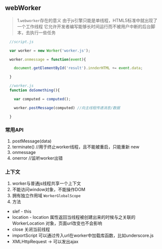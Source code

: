 ## webWorker

> 1.`webworker`存在的意义
> 由于js引擎只能是单线程，HTML5标准中就出现了一个工作线程
> 它允许开发者编写能够长时间运行而不被用户中断的后台脚本，去执行一些任务

```js
  //script.js

  var worker = new Worker('worker.js');

  worker.onmessage = function(event){

    document.getElementById('result').innderHTML += event.data;

  }

  //worker.js
  function doSomething(){

    var computed = computed();

    worker.postMessage(computed) //向主线程传递消息/数据

  }
```

### 常用API
1. postMessage(data)
2. terminate() //用于终止worker线程，且不能被重启，只能重新 new
3. onmessage
4. onerror //监听worker出错

### 上下文
1. worker与普通js线程共享一个上下文
2. 不能访问window对象，不能操作DOM
3. 拥有独立作用域 `WorkerGlobalScope`
4. 方法
- slef - this
- location - location 属性返回当线程被创建出来的时候与之关联的 WorkerLocation 对象，页面url改变也不会影响
- close 关闭当前线程
- importScript 可以通过传入url在worker中加载库函数，比如underscore.js
- XMLHttpRequest -> 可以发出ajax
  
    
